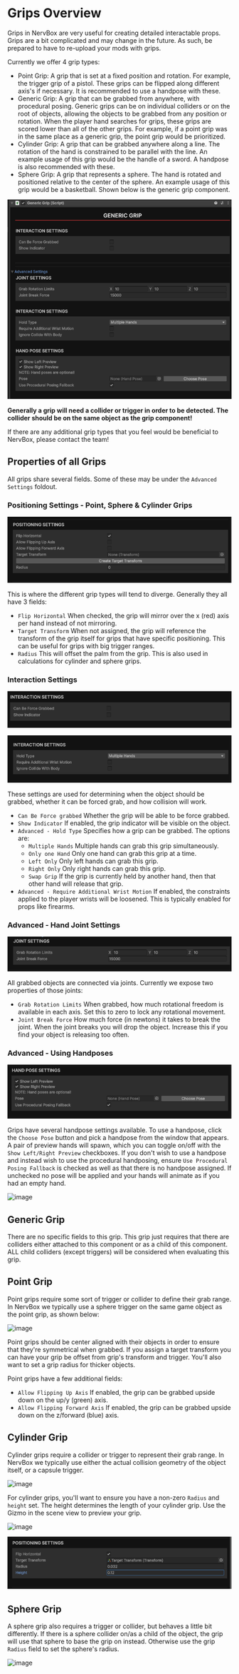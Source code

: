 # Grips Overview

Grips in NervBox are very useful for creating detailed interactable props. Grips are a bit complicated and may change in the future. As such, be prepared to have to re-upload your mods with grips.

Currently we offer 4 grip types:
- Point Grip: A grip that is set at a fixed position and rotation. For example, the trigger grip of a pistol. These grips can be flipped along different axis's if necessary. It is recommended to use a handpose with these.
- Generic Grip: A grip that can be grabbed from anywhere, with procedural posing. Generic grips can be on individual colliders or on the root of objects, allowing the objects to be grabbed from any position or rotation. When the player hand searches for grips, these grips are scored lower than all of the other grips. For example, if a point grip was in the same place as a generic grip, the point grip would be prioritized.
- Cylinder Grip: A grip that can be grabbed anywhere along a line. The rotation of the hand is constrained to be parallel with the line. An example usage of this grip would be the handle of a sword. A handpose is also recommended with these.
- Sphere Grip: A grip that represents a sphere. The hand is rotated and positioned relative to the center of the sphere. An example usage of this grip would be a basketball.
Shown below is the generic grip component.

![generic grip](images/grips/image.png)

**Generally a grip will need a collider or trigger in order to be detected. The collider should be on the same object as the grip component!**

If there are any additional grip types that you feel would be beneficial to NervBox, please contact the team!

## Properties of all Grips

All grips share several fields. Some of these may be under the `Advanced Settings` foldout. 

### Positioning Settings - Point, Sphere & Cylinder Grips

![positioning](images/grips/image-1.png)

This is where the different grip types will tend to diverge. Generally they all have 3 fields:
- `Flip Horizontal` When checked, the grip will mirror over the x (red) axis per hand instead of not mirroring. 
- `Target Transform` When not assigned, the grip will reference the transform of the grip itself for grips that have specific positioning. This can be useful for grips with big trigger ranges.
- `Radius` This will offset the palm from the grip. This is also used in calculations for cylinder and sphere grips.

### Interaction Settings

![force grab](images/grips/image-3.png)

![interaction settings](images/grips/image-2.png)

These settings are used for determining when the object should be grabbed, whether it can be forced grab, and how collision will work.

- `Can Be Force grabbed` Whether the grip will be able to be force grabbed. 
- `Show Indicator` If enabled, the grip indicator will be visible on the object.
- `Advanced - Hold Type` Specifies how a grip can be grabbed. The options are:
    - `Multiple Hands` Multiple hands can grab this grip simultaneously.
    - `Only one Hand` Only one hand can grab this grip at a time.
    - `Left Only` Only left hands can grab this grip.
    - `Right Only` Only right hands can grab this grip.
    - `Swap Grip` If the grip is currently held by another hand, then that other hand will release that grip.
- `Advanced - Require Additional Wrist Motion` If enabled, the constraints applied to the player wrists will be loosened. This is typically enabled for props like firearms.

### Advanced - Hand Joint Settings

![joint settings](images/grips/image-4.png)

All grabbed objects are connected via joints. Currently we expose two properties of those joints:
- `Grab Rotation Limits` When grabbed, how much rotational freedom is available in each axis. Set this to zero to lock any rotational movement.
- `Joint Break Force` How much force (in newtons) it takes to break the joint. When the joint breaks you will drop the object. Increase this if you find your object is releasing too often.



### Advanced - Using Handposes

![hand pose](images/grips/image-5.png)

Grips have several handpose settings available. To use a handpose, click the `Choose Pose` button and pick a handpose from the window that appears. A pair of preview hands will spawn, which you can toggle on/off with the `Show Left/Right Preview` checkboxes. If you don't wish to use a handpose and instead wish to use the procedural handposing, ensure `Use Procedural Posing Fallback` is checked as well as that there is no handpose assigned. If unchecked no pose will be applied and your hands will animate as if you had an empty hand.

![image](https://github.com/user-attachments/assets/eaa3eaa5-8dc5-4805-b1f6-3052162724f8)

## Generic Grip

There are no specific fields to this grip. This grip just requires that there are colliders either attached to this component or as a child of this component. ALL child colliders (except triggers) will be considered when evaluating this grip.

## Point Grip

Point grips require some sort of trigger or collider to define their grab range. In NervBox we typically use a sphere trigger on the same game object as the point grip, as shown below:

![image](https://github.com/user-attachments/assets/93ccff1e-4443-435f-bc0a-cc0050a2ed40)

Point grips should be center aligned with their objects in order to ensure that they're symmetrical when grabbed. If you assign a target transform you can have your grip be offset from grip's transform and trigger. You'll also want to set a grip radius for thicker objects.

Point grips have a few additional fields:
- `Allow Flipping Up Axis` If enabled, the grip can be grabbed upside down on the up/y (green) axis.
- `Allow Flipping Forward Axis` If enabled, the grip can be grabbed upside down on the z/forward (blue) axis.

## Cylinder Grip

Cylinder grips require a collider or trigger to represent their grab range. In NervBox we typically use either the actual collision geometry of the object itself, or a capsule trigger. 

![image](https://github.com/user-attachments/assets/59ae46a5-3bdc-4a4f-ad03-4ba449afb95c)

For cylinder grips, you'll want to ensure you have a non-zero `Radius` and `height` set. The height determines the length of your cylinder grip. Use the Gizmo in the scene view to preview your grip.

![image](https://github.com/user-attachments/assets/d070ed89-db8a-4bc5-8534-c2136a8c6967)

![cylinder grip](images/grips/image-6.png)

## Sphere Grip

A sphere grip also requires a trigger or collider, but behaves a little bit differently. If there is a sphere collider on/as a child of the object, the grip will use that sphere to base the grip on instead. Otherwise use the grip `Radius` field to set the sphere's radius.

![image](https://github.com/user-attachments/assets/0a3e26eb-1e58-4e26-bc6f-62b96742257a)

